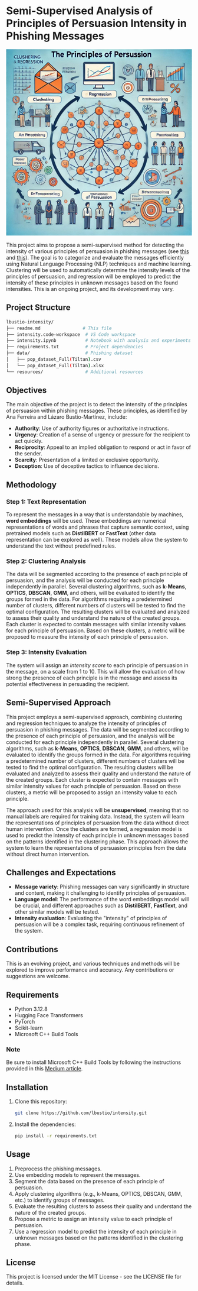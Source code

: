 # Semi-Supervised Analysis of Principles of Persuasion Intensity in Phishing Messages

![Automatic Analysis of Persuasion Principles in Phishing Messages](resources/banner.png)

This project aims to propose a semi-supervised method for detecting the intensity of various principles of persuasion in phishing messages (see [this](https://link.springer.com/chapter/10.1007/978-3-031-49552-6_14) and [this](https://www.sciencedirect.com/science/article/abs/pii/S1084804524001413)). The goal is to categorize and evaluate the messages efficiently using Natural Language Processing (NLP) techniques and machine learning. Clustering will be used to automatically determine the intensity levels of the principles of persuasion, and regression will be employed to predict the intensity of these principles in unknown messages based on the found intensities. This is an ongoing project, and its development may vary.

## Project Structure

```bash
lbustio-intensity/
├── readme.md                # This file
├── intensity.code-workspace  # VS Code workspace
├── intensity.ipynb           # Notebook with analysis and experiments
├── requirements.txt          # Project dependencies
├── data/                     # Phishing dataset
│   ├── pop_dataset_Full(Tiltan).csv
│   └── pop_dataset_Full(Tiltan).xlsx
└── resources/                # Additional resources
```


## Objectives

The main objective of the project is to detect the intensity of the principles of persuasion within phishing messages. These principles, as identified by Ana Ferreira and Lázaro Bustio-Martínez, include:

- **Authority**: Use of authority figures or authoritative instructions.
- **Urgency**: Creation of a sense of urgency or pressure for the recipient to act quickly.
- **Reciprocity**: Appeal to an implied obligation to respond or act in favor of the sender.
- **Scarcity**: Presentation of a limited or exclusive opportunity.
- **Deception**: Use of deceptive tactics to influence decisions.

## Methodology

### Step 1: Text Representation
To represent the messages in a way that is understandable by machines, **word embeddings** will be used. These embeddings are numerical representations of words and phrases that capture semantic context, using pretrained models such as **DistilBERT** or **FastText** (other data representation can be explored as well). These models allow the system to understand the text without predefined rules.

### Step 2: Clustering Analysis
The data will be segmented according to the presence of each principle of persuasion, and the analysis will be conducted for each principle independently in parallel. Several clustering algorithms, such as **k-Means**, **OPTICS**, **DBSCAN**, **GMM**, and others, will be evaluated to identify the groups formed in the data. For algorithms requiring a predetermined number of clusters, different numbers of clusters will be tested to find the optimal configuration. The resulting clusters will be evaluated and analyzed to assess their quality and understand the nature of the created groups. Each cluster is expected to contain messages with similar intensity values for each principle of persuasion. Based on these clusters, a metric will be proposed to measure the intensity of each principle of persuasion.

### Step 3: Intensity Evaluation
The system will assign an *intensity score* to each principle of persuasion in the message, on a scale from 1 to 10. This will allow the evaluation of how strong the presence of each principle is in the message and assess its potential effectiveness in persuading the recipient.

## Semi-Supervised Approach

This project employs a semi-supervised approach, combining clustering and regression techniques to analyze the intensity of principles of persuasion in phishing messages. The data will be segmented according to the presence of each principle of persuasion, and the analysis will be conducted for each principle independently in parallel. Several clustering algorithms, such as **k-Means**, **OPTICS**, **DBSCAN**, **GMM**, and others, will be evaluated to identify the groups formed in the data. For algorithms requiring a predetermined number of clusters, different numbers of clusters will be tested to find the optimal configuration. The resulting clusters will be evaluated and analyzed to assess their quality and understand the nature of the created groups. Each cluster is expected to contain messages with similar intensity values for each principle of persuasion. Based on these clusters, a metric will be proposed to assign an intensity value to each principle.

The approach used for this analysis will be **unsupervised**, meaning that no manual labels are required for training data. Instead, the system will learn the representations of principles of persuasion from the data without direct human intervention. Once the clusters are formed, a regression model is used to predict the intensity of each principle in unknown messages based on the patterns identified in the clustering phase. This approach allows the system to learn the representations of persuasion principles from the data without direct human intervention.

## Challenges and Expectations

- **Message variety**: Phishing messages can vary significantly in structure and content, making it challenging to identify principles of persuasion.
- **Language model**: The performance of the word embeddings model will be crucial, and different approaches such as **DistilBERT**, **FastText**, and other similar models will be tested.
- **Intensity evaluation**: Evaluating the "intensity" of principles of persuasion will be a complex task, requiring continuous refinement of the system.

## Contributions

This is an evolving project, and various techniques and methods will be explored to improve performance and accuracy. Any contributions or suggestions are welcome.

## Requirements

- Python 3.12.8
- Hugging Face Transformers
- PyTorch
- Scikit-learn
- Microsoft C++ Build Tools

### Note
Be sure to install Microsoft C++ Build Tools by following the instructions provided in this [Medium article](https://medium.com/@oleg.tarasov/building-fasttext-python-wrapper-from-source-under-windows-68e693a68cbb).

## Installation

1. Clone this repository:
    ```bash
    git clone https://github.com/lbustio/intensity.git
    ```

2. Install the dependencies:
    ```bash
    pip install -r requirements.txt
    ```

## Usage

1. Preprocess the phishing messages.
2. Use embedding models to represent the messages.
3. Segment the data based on the presence of each principle of persuasion.
4. Apply clustering algorithms (e.g., k-Means, OPTICS, DBSCAN, GMM, etc.) to identify groups of messages.
5. Evaluate the resulting clusters to assess their quality and understand the nature of the created groups.
6. Propose a metric to assign an intensity value to each principle of persuasion.
7. Use a regression model to predict the intensity of each principle in unknown messages based on the patterns identified in the clustering phase.

## License

This project is licensed under the MIT License - see the LICENSE file for details.
